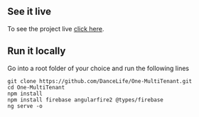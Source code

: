 ## See it live

To see the project live [click here](https://dancelife.github.io/One-MultiTenant/).

## Run it locally

Go into a root folder of your choice and run the following lines

`git clone https://github.com/DanceLife/One-MultiTenant.git` <br />
`cd One-MultiTenant` <br />
`npm install` <br />
`npm install firebase angularfire2 @types/firebase` <br />
`ng serve -o` <br />

